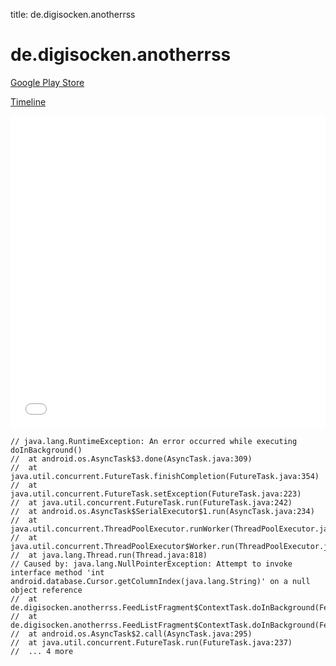 title: de.digisocken.anotherrss

# de.digisocken.anotherrss

[Google Play Store](https://play.google.com/store/apps/details?id=de.digisocken.anotherrss)

[Timeline](./vis-timeline.html)

<iframe src="./vis-timeline.html" width="100%" height="500px" style="border:none;"></iframe>

```
// java.lang.RuntimeException: An error occurred while executing doInBackground()
// 	at android.os.AsyncTask$3.done(AsyncTask.java:309)
// 	at java.util.concurrent.FutureTask.finishCompletion(FutureTask.java:354)
// 	at java.util.concurrent.FutureTask.setException(FutureTask.java:223)
// 	at java.util.concurrent.FutureTask.run(FutureTask.java:242)
// 	at android.os.AsyncTask$SerialExecutor$1.run(AsyncTask.java:234)
// 	at java.util.concurrent.ThreadPoolExecutor.runWorker(ThreadPoolExecutor.java:1113)
// 	at java.util.concurrent.ThreadPoolExecutor$Worker.run(ThreadPoolExecutor.java:588)
// 	at java.lang.Thread.run(Thread.java:818)
// Caused by: java.lang.NullPointerException: Attempt to invoke interface method 'int android.database.Cursor.getColumnIndex(java.lang.String)' on a null object reference
// 	at de.digisocken.anotherrss.FeedListFragment$ContextTask.doInBackground(FeedListFragment.java:200)
// 	at de.digisocken.anotherrss.FeedListFragment$ContextTask.doInBackground(FeedListFragment.java:191)
// 	at android.os.AsyncTask$2.call(AsyncTask.java:295)
// 	at java.util.concurrent.FutureTask.run(FutureTask.java:237)
// 	... 4 more

```



